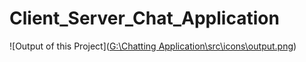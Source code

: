 # Client_Server_Chat_Application

![Output of this Project]([G:\Chatting Application\src\icons\output.png](https://github.com/Rushikesh31apk/Client_Server_Chat_Application/blob/main/src/icons/output.png))


